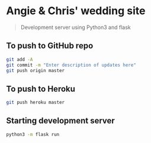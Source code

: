 # Angie & Chris' wedding site

> Development server using Python3 and flask

## To push to GitHub repo

```bash
git add -A
git commit -m "Enter description of updates here"
git push origin master
```

## To push to Heroku

```bash
git push heroku master
```
## Starting development server

```bash
python3 -m flask run
```


